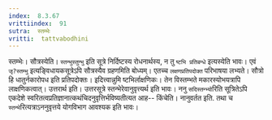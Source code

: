 ```yaml
---
index:  8.3.67
vrittiindex:  91
sutra:  स्तम्भेः
vritti:  tattvabodhini 
---
```


स्तम्भेः। सौत्रस्येति। `स्तन्भुस्तुन्भु` इति सूत्रे निर्दिष्टस्य रोधनार्थस्य, न तु `ष्टभि प्रतिबन्धे` इत्यस्येति भावः। एवं `जृ?स्तम्भु` इत्यङ्विधायकसूत्रेऽपि सौत्रस्यैव ग्रहणमिति बोध्यम्। एतच्च `लक्षणप्रतिपदोक्त` परिभाषया लभ्यते। सौत्रो हि धातुर्नकारोपध इति प्रतिपदोक्तः। इदित्त्वान्नुमि ष्टभिर्लाक्षणिकः। तेन विस्तम्भते मकारस्योभयत्रापि लाक्षणिकत्वात्। उत्तरार्थ इति। उत्तरसूत्रे स्तन्भेरेवानुवृत्त्यर्थ इति भावः। ननु `सदिस्तन्भ्यो`रिति सूत्रितेऽपि एकदेशे स्वरितत्वप्रतिज्ञानात्कथंचिदनुवृत्तिर्भविष्यतीत्यत आह-- किंचेति। नानुवर्तत इति. तथा च `स्तन्भे`रित्यत्राऽननुवृत्तये योगविभाग आवश्यक इति भावः।


